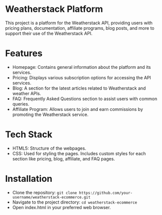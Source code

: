 # Weatherstack Platform
This project is a platform for the Weatherstack API, providing users with pricing plans, documentation, affiliate programs, blog posts, and more to support their use of the Weatherstack API.

# Features
- Homepage: Contains general information about the platform and its services.
- Pricing: Displays various subscription options for accessing the API services.
- Blog: A section for the latest articles related to Weatherstack and weather APIs.
- FAQ: Frequently Asked Questions section to assist users with common queries.
- Affiliate Program: Allows users to join and earn commissions by promoting the Weatherstack service.

# Tech Stack
- HTML5: Structure of the webpages.
- CSS: Used for styling the pages. Includes custom styles for each section like pricing, blog, affiliate, and FAQ pages.
  
# Installation
- Clone the repository:
`git clone https://github.com/your-username/weatherstack-ecommerce.git`
- Navigate to the project directory:
`cd weatherstack-ecommerce`
- Open index.html in your preferred web browser.
